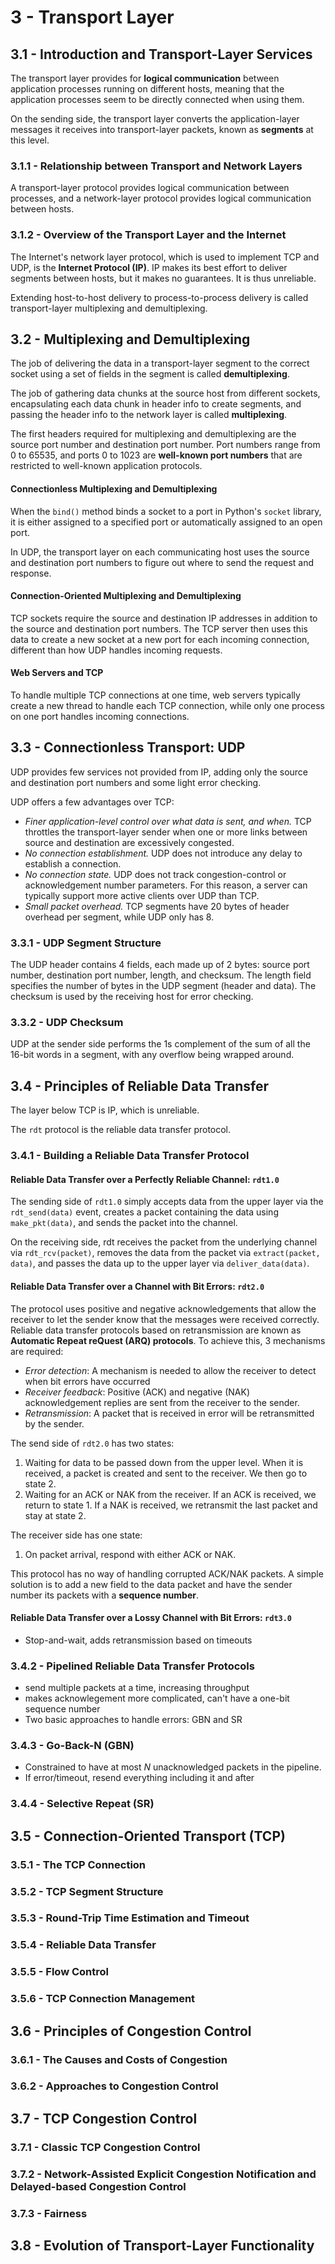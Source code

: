 # 3 - Transport Layer

## 3.1 - Introduction and Transport-Layer Services

The transport layer provides for **logical communication** between application processes running on different hosts, meaning that the application processes seem to be directly connected when using them.

On the sending side, the transport layer converts the application-layer messages it receives into transport-layer packets, known as **segments** at this level.

### 3.1.1 - Relationship between Transport and Network Layers

A transport-layer protocol provides logical communication between processes, and a network-layer protocol provides logical communication between hosts.

### 3.1.2 - Overview of the Transport Layer and the Internet

The Internet's network layer protocol, which is used to implement TCP and UDP, is the **Internet Protocol (IP)**. IP makes its best effort to deliver segments between hosts, but it makes no guarantees. It is thus unreliable.

Extending host-to-host delivery to process-to-process delivery is called transport-layer multiplexing and demultiplexing.

## 3.2 - Multiplexing and Demultiplexing

The job of delivering the data in a transport-layer segment to the correct socket using a set of fields in the segment is called **demultiplexing**.

The job of gathering data chunks at the source host from different sockets, encapsulating each data chunk in header info to create segments, and passing the header info to the network layer is called **multiplexing**.

The first headers required for multiplexing and demultiplexing are the source port number and destination port number. Port numbers range from 0 to 65535, and ports 0 to 1023 are **well-known port numbers** that are restricted to well-known application protocols.

#### Connectionless Multiplexing and Demultiplexing

When the `bind()` method binds a socket to a port in Python's `socket` library, it is either assigned to a specified port or automatically assigned to an open port.

In UDP, the transport layer on each communicating host uses the source and destination port numbers to figure out where to send the request and response.

#### Connection-Oriented Multiplexing and Demultiplexing

TCP sockets require the source and destination IP addresses in addition to the source and destination port numbers. The TCP server then uses this data to create a new socket at a new port for each incoming connection, different than how UDP handles incoming requests.

#### Web Servers and TCP

To handle multiple TCP connections at one time, web servers typically create a new thread to handle each TCP connection, while only one process on one port handles incoming connections.

## 3.3 - Connectionless Transport: UDP

UDP provides few services not provided from IP, adding only the source and destination port numbers and some light error checking.

UDP offers a few advantages over TCP:
- *Finer application-level control over what data is sent, and when.* TCP throttles the transport-layer sender when one or more links between source and destination are excessively congested.
- *No connection establishment.* UDP does not introduce any delay to establish a connection.
- *No connection state.* UDP does not track congestion-control or acknowledgement number parameters. For this reason, a server can typically support more active clients over UDP than TCP.
- *Small packet overhead.* TCP segments have 20 bytes of header overhead per segment, while UDP only has 8.

### 3.3.1 - UDP Segment Structure

The UDP header contains 4 fields, each made up of 2 bytes: source port number, destination port number, length, and checksum. The length field specifies the number of bytes in the UDP segment (header and data). The checksum is used by the receiving host for error checking.

### 3.3.2 - UDP Checksum

UDP at the sender side performs the 1s complement of the sum of all the 16-bit words in a segment, with any overflow being wrapped around.

## 3.4 - Principles of Reliable Data Transfer

The layer below TCP is IP, which is unreliable.

The `rdt` protocol is the reliable data transfer protocol.

### 3.4.1 - Building a Reliable Data Transfer Protocol

#### Reliable Data Transfer over a Perfectly Reliable Channel: `rdt1.0`

The sending side of `rdt1.0` simply accepts data from the upper layer via the `rdt_send(data)` event, creates a packet containing the data using `make_pkt(data)`, and sends the packet into the channel.

On the receiving side, rdt receives the packet from the underlying channel via `rdt_rcv(packet)`, removes the data from the packet via `extract(packet, data)`, and passes the data up to the upper layer via `deliver_data(data)`.

#### Reliable Data Transfer over a Channel with Bit Errors: `rdt2.0`

The protocol uses positive and negative acknowledgements that allow the receiver to let the sender know that the messages were received correctly. Reliable data transfer protocols based on retransmission are known as **Automatic Repeat reQuest (ARQ) protocols**. To achieve this, 3 mechanisms are required:
- *Error detection*: A mechanism is needed to allow the receiver to detect when bit errors have occurred
- *Receiver feedback*: Positive (ACK) and negative (NAK) acknowledgement replies are sent from the receiver to the sender.
- *Retransmission*: A packet that is received in error will be retransmitted by the sender.

The send side of `rdt2.0` has two states:
1. Waiting for data to be passed down from the upper level. When it is received, a packet is created and sent to the receiver. We then go to state 2.
2. Waiting for an ACK or NAK from the receiver. If an ACK is received, we return to state 1. If a NAK is received, we retransmit the last packet and stay at state 2.

The receiver side has one state:
1. On packet arrival, respond with either ACK or NAK.

This protocol has no way of handling corrupted ACK/NAK packets. A simple solution is to add a new field to the data packet and have the sender number its packets with a **sequence number**.

#### Reliable Data Transfer over a Lossy Channel with Bit Errors: `rdt3.0`

- Stop-and-wait, adds retransmission based on timeouts

### 3.4.2 - Pipelined Reliable Data Transfer Protocols

- send multiple packets at a time, increasing throughput
- makes acknowlegement more complicated, can't have a one-bit sequence number
- Two basic approaches to handle errors: GBN and SR

### 3.4.3 - Go-Back-N (GBN)

- Constrained to have at most $N$ unacknowledged packets in the pipeline.
- If error/timeout, resend everything including it and after

### 3.4.4 - Selective Repeat (SR)



## 3.5 - Connection-Oriented Transport (TCP)

### 3.5.1 - The TCP Connection



### 3.5.2 - TCP Segment Structure



### 3.5.3 - Round-Trip Time Estimation and Timeout



### 3.5.4 - Reliable Data Transfer



### 3.5.5 - Flow Control



### 3.5.6 - TCP Connection Management



## 3.6 - Principles of Congestion Control

### 3.6.1 - The Causes and Costs of Congestion



### 3.6.2 - Approaches to Congestion Control



## 3.7 - TCP Congestion Control

### 3.7.1 - Classic TCP Congestion Control



### 3.7.2 - Network-Assisted Explicit Congestion Notification and Delayed-based Congestion Control



### 3.7.3 - Fairness



## 3.8 - Evolution of Transport-Layer Functionality


